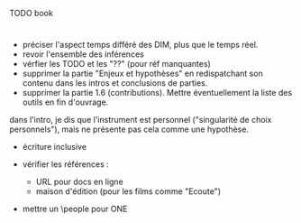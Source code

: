 TODO book


# 
- préciser l'aspect temps différé des DIM, plus que le temps réel. 
- revoir l'ensemble des inférences
- vérfier les TODO et les "??" (pour réf manquantes)
- supprimer la partie "Enjeux et hypothèses" en redispatchant son contenu dans les intros et conclusions de parties.
- supprimer la partie 1.6 (contributions). Mettre éventuellement la liste des outils en fin d'ouvrage.

dans l'intro, je dis que l'instrument est personnel ("singularité de choix personnels"), mais ne présente pas cela comme une hypothèse.

- écriture inclusive
- vérifier les références :
	+ URL pour docs en ligne
	+ maison d'édition (pour les films comme "Ecoute")
	
- mettre un \people pour ONE